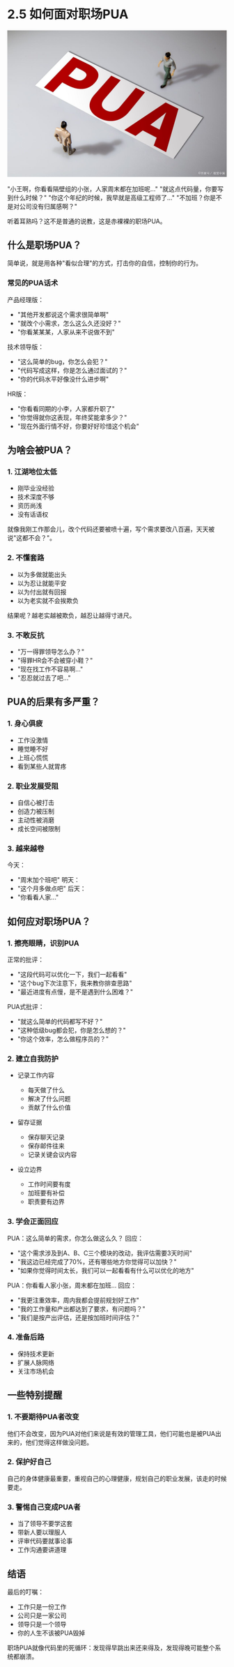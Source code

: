 # 2.5 如何面对职场PUA

![职场PUA](../assets/images/chapter2/workplace-pua.jpg)

"小王啊，你看看隔壁组的小张，人家周末都在加班呢..."
"就这点代码量，你要写到什么时候？"
"你这个年纪的时候，我早就是高级工程师了..."
"不加班？你是不是对公司没有归属感啊？"

听着耳熟吗？这不是普通的说教，这是赤裸裸的职场PUA。

## 什么是职场PUA？

简单说，就是用各种"看似合理"的方式，打击你的自信，控制你的行为。

### 常见的PUA话术

产品经理版：
- "其他开发都说这个需求很简单啊"
- "就改个小需求，怎么这么久还没好？"
- "你看某某某，人家从来不说做不到"

技术领导版：
- "这么简单的bug，你怎么会犯？"
- "代码写成这样，你是怎么通过面试的？"
- "你的代码水平好像没什么进步啊"

HR版：
- "你看看同期的小李，人家都升职了"
- "你觉得就你这表现，年终奖能拿多少？"
- "现在外面行情不好，你要好好珍惜这个机会"

## 为啥会被PUA？

### 1. 江湖地位太低
- 刚毕业没经验
- 技术深度不够
- 资历尚浅
- 没有话语权

就像我刚工作那会儿，改个代码还要被喷十遍，写个需求要改八百遍，天天被说"这都不会？"。

### 2. 不懂套路
- 以为多做就能出头
- 以为忍让就能平安
- 以为付出就有回报
- 以为老实就不会挨欺负

结果呢？越老实越被欺负，越忍让越得寸进尺。

### 3. 不敢反抗
- "万一得罪领导怎么办？"
- "得罪HR会不会被穿小鞋？"
- "现在找工作不容易啊..."
- "忍忍就过去了吧..."

## PUA的后果有多严重？

### 1. 身心俱疲
- 工作没激情
- 睡觉睡不好
- 上班心慌慌
- 看到某些人就胃疼

### 2. 职业发展受阻
- 自信心被打击
- 创造力被压制
- 主动性被消磨
- 成长空间被限制

### 3. 越来越卷
今天：
- "周末加个班吧"
明天：
- "这个月多做点吧"
后天：
- "你看看人家..."

## 如何应对职场PUA？

### 1. 擦亮眼睛，识别PUA
正常的批评：
- "这段代码可以优化一下，我们一起看看"
- "这个bug下次注意下，我来教你排查思路"
- "最近进度有点慢，是不是遇到什么困难？"

PUA式批评：
- "就这么简单的代码都写不好？"
- "这种低级bug都会犯，你是怎么想的？"
- "你这个效率，怎么做程序员的？"

### 2. 建立自我防护
- 记录工作内容
  * 每天做了什么
  * 解决了什么问题
  * 贡献了什么价值
  
- 留存证据
  * 保存聊天记录
  * 保存邮件往来
  * 记录关键会议内容

- 设立边界
  * 工作时间要有度
  * 加班要有补偿
  * 职责要有边界

### 3. 学会正面回应
PUA：这么简单的需求，你怎么做这么久？
回应：
- "这个需求涉及到A、B、C三个模块的改动，我评估需要3天时间"
- "我这边已经完成了70%，还有哪些地方你觉得可以加快？"
- "如果你觉得时间太长，我们可以一起看看有什么可以优化的地方"

PUA：你看看人家小张，周末都在加班...
回应：
- "我更注重效率，周内我都会提前规划好工作"
- "我的工作量和产出都达到了要求，有问题吗？"
- "我们是按产出评估，还是按加班时间评估？"

### 4. 准备后路
- 保持技术更新
- 扩展人脉网络
- 关注市场机会

## 一些特别提醒

### 1. 不要期待PUA者改变
他们不会改变，因为PUA对他们来说是有效的管理工具，他们可能也是被PUA出来的，他们觉得这样做没问题。

### 2. 保护好自己
自己的身体健康最重要，重视自己的心理健康，规划自己的职业发展，该走的时候要走。

### 3. 警惕自己变成PUA者
- 当了领导不要学这套
- 带新人要以理服人
- 评审代码要就事论事
- 工作沟通要讲道理

## 结语

最后的叮嘱：
- 工作只是一份工作
- 公司只是一家公司
- 领导只是一个领导
- 你的人生不该被PUA毁掉

职场PUA就像代码里的死循环：发现得早跳出来还来得及，发现得晚可能整个系统都崩溃。 